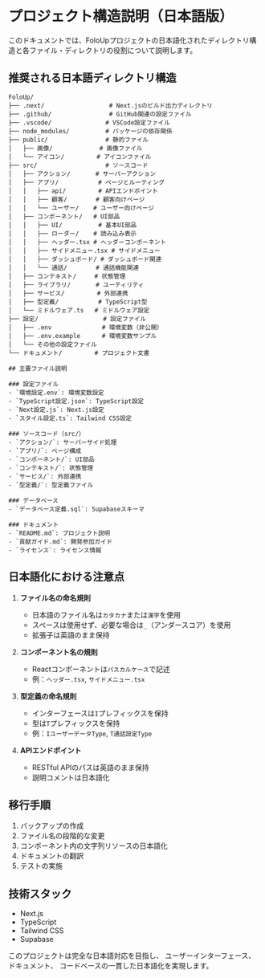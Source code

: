 # プロジェクト構造説明（日本語版）

このドキュメントでは、FoloUpプロジェクトの日本語化されたディレクトリ構造と各ファイル・ディレクトリの役割について説明します。

## 推奨される日本語ディレクトリ構造

```
FoloUp/
├── .next/                  # Next.jsのビルド出力ディレクトリ
├── .github/                # GitHub関連の設定ファイル
├── .vscode/               # VSCode設定ファイル
├── node_modules/          # パッケージの依存関係
├── public/                # 静的ファイル
│   ├── 画像/             # 画像ファイル
│   └── アイコン/         # アイコンファイル
├── src/                   # ソースコード
│   ├── アクション/       # サーバーアクション
│   ├── アプリ/           # ページとルーティング
│   │   ├── api/         # APIエンドポイント
│   │   ├── 顧客/        # 顧客向けページ
│   │   └── ユーザー/    # ユーザー向けページ
│   ├── コンポーネント/   # UI部品
│   │   ├── UI/          # 基本UI部品
│   │   ├── ローダー/    # 読み込み表示
│   │   ├── ヘッダー.tsx # ヘッダーコンポーネント
│   │   ├── サイドメニュー.tsx # サイドメニュー
│   │   ├── ダッシュボード/ # ダッシュボード関連
│   │   └── 通話/        # 通話機能関連
│   ├── コンテキスト/     # 状態管理
│   ├── ライブラリ/       # ユーティリティ
│   ├── サービス/         # 外部連携
│   ├── 型定義/           # TypeScript型
│   └── ミドルウェア.ts   # ミドルウェア設定
├── 設定/                  # 設定ファイル
│   ├── .env              # 環境変数（非公開）
│   ├── .env.example      # 環境変数サンプル
│   └── その他の設定ファイル
└── ドキュメント/         # プロジェクト文書

## 主要ファイル説明

### 設定ファイル
- `環境設定.env`: 環境変数設定
- `TypeScript設定.json`: TypeScript設定
- `Next設定.js`: Next.js設定
- `スタイル設定.ts`: Tailwind CSS設定

### ソースコード（src/）
- `アクション/`: サーバーサイド処理
- `アプリ/`: ページ構成
- `コンポーネント/`: UI部品
- `コンテキスト/`: 状態管理
- `サービス/`: 外部連携
- `型定義/`: 型定義ファイル

### データベース
- `データベース定義.sql`: Supabaseスキーマ

### ドキュメント
- `README.md`: プロジェクト説明
- `貢献ガイド.md`: 開発参加ガイド
- `ライセンス`: ライセンス情報
```

## 日本語化における注意点

1. **ファイル名の命名規則**
   - 日本語のファイル名は`カタカナ`または`漢字`を使用
   - スペースは使用せず、必要な場合は`_`（アンダースコア）を使用
   - 拡張子は英語のまま保持

2. **コンポーネント名の規則**
   - Reactコンポーネントは`パスカルケース`で記述
   - 例：`ヘッダー.tsx`, `サイドメニュー.tsx`

3. **型定義の命名規則**
   - インターフェースは`I`プレフィックスを保持
   - 型は`T`プレフィックスを保持
   - 例：`IユーザーデータType`, `T通話設定Type`

4. **APIエンドポイント**
   - RESTful APIのパスは英語のまま保持
   - 説明コメントは日本語化

## 移行手順

1. バックアップの作成
2. ファイル名の段階的な変更
3. コンポーネント内の文字列リソースの日本語化
4. ドキュメントの翻訳
5. テストの実施

## 技術スタック

- Next.js
- TypeScript
- Tailwind CSS
- Supabase

このプロジェクトは完全な日本語対応を目指し、
ユーザーインターフェース、ドキュメント、
コードベースの一貫した日本語化を実現します。
